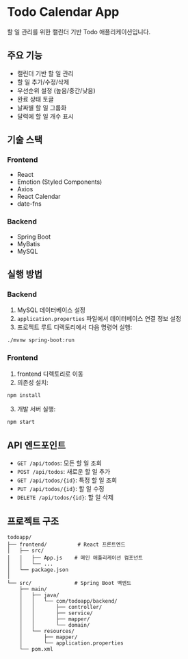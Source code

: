 # Todo Calendar App

할 일 관리를 위한 캘린더 기반 Todo 애플리케이션입니다.

## 주요 기능

- 캘린더 기반 할 일 관리
- 할 일 추가/수정/삭제
- 우선순위 설정 (높음/중간/낮음)
- 완료 상태 토글
- 날짜별 할 일 그룹화
- 달력에 할 일 개수 표시

## 기술 스택

### Frontend
- React
- Emotion (Styled Components)
- Axios
- React Calendar
- date-fns

### Backend
- Spring Boot
- MyBatis
- MySQL

## 실행 방법

### Backend
1. MySQL 데이터베이스 설정
2. `application.properties` 파일에서 데이터베이스 연결 정보 설정
3. 프로젝트 루트 디렉토리에서 다음 명령어 실행:
```bash
./mvnw spring-boot:run
```

### Frontend
1. frontend 디렉토리로 이동
2. 의존성 설치:
```bash
npm install
```
3. 개발 서버 실행:
```bash
npm start
```

## API 엔드포인트

- `GET /api/todos`: 모든 할 일 조회
- `POST /api/todos`: 새로운 할 일 추가
- `GET /api/todos/{id}`: 특정 할 일 조회
- `PUT /api/todos/{id}`: 할 일 수정
- `DELETE /api/todos/{id}`: 할 일 삭제

## 프로젝트 구조

```
todoapp/
├── frontend/          # React 프론트엔드
│   ├── src/
│   │   ├── App.js    # 메인 애플리케이션 컴포넌트
│   │   └── ...
│   └── package.json
│
└── src/              # Spring Boot 백엔드
    ├── main/
    │   ├── java/
    │   │   └── com/todoapp/backend/
    │   │       ├── controller/
    │   │       ├── service/
    │   │       ├── mapper/
    │   │       └── domain/
    │   └── resources/
    │       ├── mapper/
    │       └── application.properties
    └── pom.xml
``` 